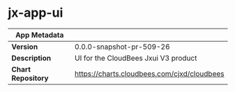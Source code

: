 # jx-app-ui

|App Metadata||
|---|---|
| **Version** | 0.0.0-snapshot-pr-509-26 |
| **Description** | UI for the CloudBees Jxui V3 product |
| **Chart Repository** | https://charts.cloudbees.com/cjxd/cloudbees |
